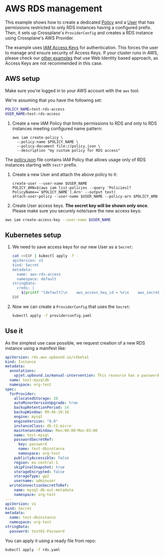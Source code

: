 
# AWS RDS management

This example shows how to create a dedicated [Policy](https://docs.aws.amazon.com/IAM/latest/UserGuide/access_policies.html) and a [User](https://docs.aws.amazon.com/IAM/latest/UserGuide/id_users.html) that has permissions restricted to only RDS instances having a configured prefix. Then, it sets up Crossplane's `ProviderConfig` and creates a RDS instance using Crossplane's AWS Provider.

The example uses [IAM Access Keys](https://docs.aws.amazon.com/IAM/latest/UserGuide/id_credentials_access-keys.html) for authentication. This forces the user to manage and ensure security of Access Keys. If your cluster runs in AWS, please check our [other examples](../../README.md) that use Web Identity based approach, as Access Keys are not recommended in this case.

## AWS setup

Make sure you're logged in to your AWS account with the `aws` tool.

We're assuming that you have the following set:

```bash
POLICY_NAME=test-rds-access
USER_NAME=test-rds-access
```

1. Create a new IAM Policy that limits permissions to RDS and only to RDS instances meeting configured name pattern:

    ```shell
    aws iam create-policy \
      --policy-name $POLICY_NAME \
      --policy-document file://policy.json \
      --description "my custom policy for RDS access"
    ```

The [policy.json](policy.json) file contains IAM Policy that allows usage only of RDS instances starting with `test*` prefix.

1. Create a new User and attach the above policy to it:

    ```shell
    create-user --user-name $USER_NAME
    POLICY_ARN=$(aws iam list-policies --query 'Policies[?PolicyName==`$POLICY_NAME`].Arn' --output text)
    attach-user-policy --user-name $USER_NAME --policy-arn $POLICY_ARN
    ```

1. Create User access keys. **The secret key will be shown only once**. Please make sure you securely note/save the new access keys:

```bash
aws iam create-access-key --user-name $USER_NAME
```

## Kubernetes setup

1. We need to save access keys for our new User as a `Secret`:

    ```bash
    cat <<EOF | kubectl apply -f -
    apiVersion: v1
    kind: Secret
    metadata:
      name: aws-rds-access
      namespace: default
    stringData:
      creds: |
        $(printf "[default]\n    aws_access_key_id = %s\n    aws_secret_access_key = %s" "${AWS_ACCESS_KEY_CREATED_ABOVE}" "${AWS_SECRET_KEY_CREATED_ABOVE}")
    EOF
    ```

1. Now we can create a `ProviderConfig` that uses the `Secret`:

    ```bash
    kubectl apply -f providerconfig.yaml
    ```

## Use it

As the simplest use case possible, we request creation of a new RDS instance using a manifest like:

```yaml
apiVersion: rds.aws.upbound.io/v1beta1
kind: Instance
metadata:
  annotations:
    upjet.upbound.io/manual-intervention: This resource has a password secret reference.
  name: test-mysqldb
  namespace: org-test
spec:
  forProvider:
    allocatedStorage: 20
    autoMinorVersionUpgrade: true
    backupRetentionPeriod: 14
    backupWindow: 09:46-10:16
    engine: mysql
    engineVersion: "8.0"
    instanceClass: db.t2.micro
    maintenanceWindow: Mon:00:00-Mon:03:00
    name: test-mysql
    passwordSecretRef:
      key: password
      name: test-dbinstance
      namespace: org-test
    publiclyAccessible: false
    region: eu-central-1
    skipFinalSnapshot: true
    storageEncrypted: false
    storageType: gp2
    username: adminuser
  writeConnectionSecretToRef:
    name: mysql-db-out-metadata
    namespace: org-test
---
apiVersion: v1
kind: Secret
metadata:
  name: test-dbinstance
  namespace: org-test
stringData:
  password: test01-Password
```

You can apply it using a ready file from repo:

```bash
kubectl apply -f rds.yaml
```
